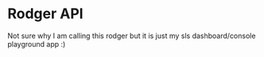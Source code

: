 # Rodger API
Not sure why I am calling this rodger but it is just my sls dashboard/console playground app :)

